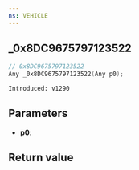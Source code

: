 ```yaml
---
ns: VEHICLE
---
```

## _0x8DC9675797123522

```c
// 0x8DC9675797123522
Any _0x8DC9675797123522(Any p0);
```

```
Introduced: v1290
```

## Parameters
* **p0**:

## Return value

